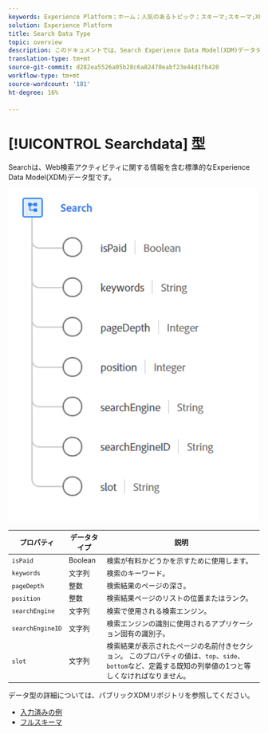 ```yaml
---
keywords: Experience Platform；ホーム；人気のあるトピック；スキーマ;スキーマ;XDM；フィールド；スキーマ;スキーマ；検索；データ型；データ型；
solution: Experience Platform
title: Search Data Type
topic: overview
description: このドキュメントでは、Search Experience Data Model(XDM)データタイプの概要を説明します。
translation-type: tm+mt
source-git-commit: d282ea5526a05b28c6a82470eabf23e44d1fb420
workflow-type: tm+mt
source-wordcount: '181'
ht-degree: 16%

---
```



# [!UICONTROL Searchdata] 型

 Searchは、Web検索アクティビティに関する情報を含む標準的なExperience Data Model(XDM)データ型です。

<img src="../images/data-types/search.PNG" width="500" /><br />

| プロパティ | データタイプ | 説明 |
| --- | --- | --- |
| `isPaid` | Boolean | 検索が有料かどうかを示すために使用します。 |
| `keywords` | 文字列 | 検索のキーワード。 |
| `pageDepth` | 整数 | 検索結果のページの深さ。 |
| `position` | 整数 | 検索結果ページのリストの位置またはランク。 |
| `searchEngine` | 文字列 | 検索で使用される検索エンジン。 |
| `searchEngineID` | 文字列 | 検索エンジンの識別に使用されるアプリケーション固有の識別子。 |
| `slot` | 文字列 | 検索結果が表示されたページの名前付きセクション。 このプロパティの値は、`top`、`side`、`bottom`など、定義する既知の列挙値の1つと等しくなければなりません。 |

データ型の詳細については、パブリックXDMリポジトリを参照してください。

* [入力済みの例](https://github.com/adobe/xdm/blob/master/components/datatypes/search.example.1.json)
* [フルスキーマ](https://github.com/adobe/xdm/blob/master/components/datatypes/search.schema.json)